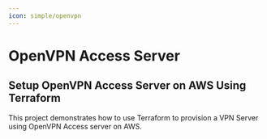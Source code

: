 ```yaml
---
icon: simple/openvpn
---
```


# OpenVPN Access Server

## Setup OpenVPN Access Server on AWS Using Terraform
This project demonstrates how to use Terraform to provision a VPN Server using OpenVPN Access server on AWS.
